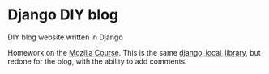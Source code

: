 # Django DIY blog
DIY blog website written in Django

Homework on the [Mozilla Course](https://developer.mozilla.org/ru/docs/Learn/Server-side/Django/django_assessment_blog). This is the same [django_local_library](https://github.com/xznex/django_local_library), but redone for the blog, with the ability to add comments.
